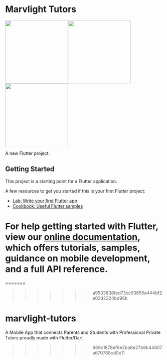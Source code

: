 # Marvlight Tutors
<img src="https://user-images.githubusercontent.com/48892912/90362545-c7ad7900-e058-11ea-80a8-269b01fae8b4.png" width="200" /><img src="https://user-images.githubusercontent.com/48892912/90362431-86b56480-e058-11ea-848a-6ec907f362dc.png" width="200" /> <img src="https://user-images.githubusercontent.com/48892912/90362438-8b7a1880-e058-11ea-94c4-4379ff9fadf1.png" width="200" />

A new Flutter project.

## Getting Started

This project is a starting point for a Flutter application.

A few resources to get you started if this is your first Flutter project:

- [Lab: Write your first Flutter app](https://flutter.dev/docs/get-started/codelab)
- [Cookbook: Useful Flutter samples](https://flutter.dev/docs/cookbook)

For help getting started with Flutter, view our
[online documentation](https://flutter.dev/docs), which offers tutorials,
samples, guidance on mobile development, and a full API reference.
=======
=======
>>>>>>> a9533838fed73cc93655a444bf2e02d2324bd96b
# marvlight-tutors
A Mobile App that connects Parents and Students with Professional Private Tutors proudly made with Flutter/Dart
>>>>>>> 669c1878ef6e2ba8e27b9b44607a670788cd0e11

